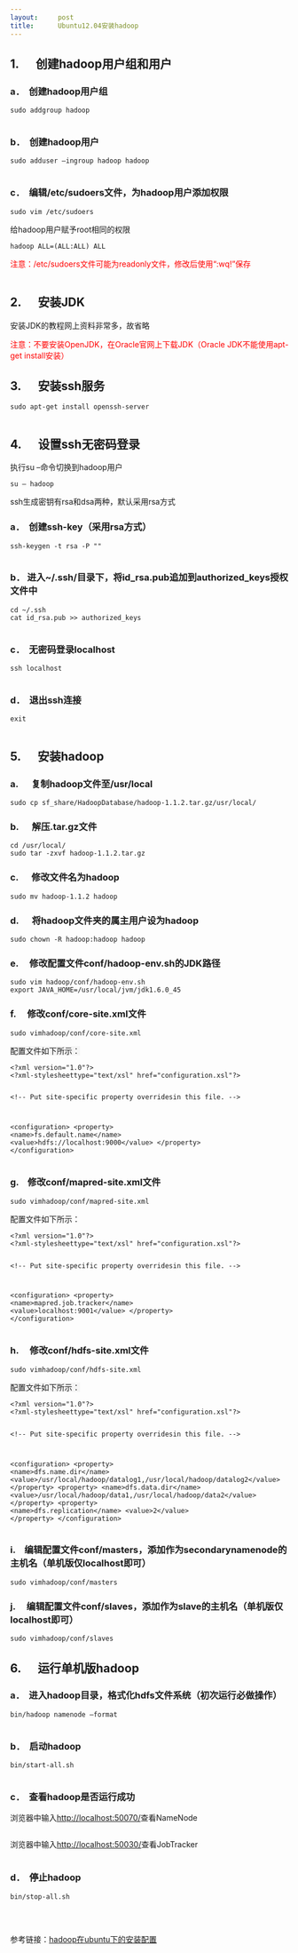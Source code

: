 ```yaml
---
layout:     post
title:      Ubuntu12.04安装hadoop
---
```

<div id="article_content" class="article_content clearfix csdn-tracking-statistics" data-pid="blog" data-mod="popu_307" data-dsm="post">
								            <link rel="stylesheet" href="https://csdnimg.cn/release/phoenix/template/css/ck_htmledit_views-f76675cdea.css">
						<div class="htmledit_views" id="content_views">
                
<h2>1.      创建hadoop用户组和用户</h2>
<h3>a．  创建hadoop用户组</h3>
<p></p>
<pre><code class="language-python">sudo addgroup hadoop</code></pre>
<p></p>
<p><img src="https://img-blog.csdn.net/20130731133534781" alt=""></p>
<h3>b．  创建hadoop用户</h3>
<p></p>
<pre><code class="language-python">sudo adduser –ingroup hadoop hadoop</code></pre>
<p></p>
<p><img src="https://img-blog.csdn.net/20130731133544984" alt=""></p>
<h3>c．  编辑/etc/sudoers文件，为hadoop用户添加权限</h3>
<p></p>
<pre><code class="language-python">sudo vim /etc/sudoers</code></pre>
<p></p>
<p>给hadoop用户赋予root相同的权限</p>
<p></p>
<pre><code class="language-python">hadoop ALL=(ALL:ALL) ALL</code></pre>
<p></p>
<p><span style="color:#ff0000;">注意：/etc/sudoers文件可能为readonly文件，修改后使用“:wq!”保存</span></p>
<p><img src="https://img-blog.csdn.net/20130731133553515" alt=""></p>
<h2>2.      安装JDK</h2>
<p>安装JDK的教程网上资料非常多，故省略</p>
<p><span style="color:#ff0000;">注意：不要安装OpenJDK，在Oracle官网上下载JDK（Oracle JDK不能使用apt-get install安装）</span></p>
<h2>3.      安装ssh服务</h2>
<p></p>
<pre><code class="language-python">sudo apt-get install openssh-server</code></pre>
<p></p>
<p><img src="https://img-blog.csdn.net/20130731133604953" alt=""></p>
<h2>4.      设置ssh无密码登录</h2>
<p>执行su –命令切换到hadoop用户</p>
<p></p>
<pre><code class="language-python">su – hadoop</code></pre>
<p></p>
<p>ssh生成密钥有rsa和dsa两种，默认采用rsa方式</p>
<h3>a．  创建ssh-key（采用rsa方式）</h3>
<p></p>
<pre><code class="language-python">ssh-keygen -t rsa -P ""</code></pre>
<p></p>
<p align="left"><img src="https://img-blog.csdn.net/20130731133753843" alt=""></p>
<h3>b． 进入~/.ssh/目录下，将id_rsa.pub追加到authorized_keys授权文件中</h3>
<p></p>
<pre><code class="language-python">cd ~/.ssh
cat id_rsa.pub &gt;&gt; authorized_keys</code></pre>
<p></p>
<p><img src="https://img-blog.csdn.net/20130731133800875" alt=""></p>
<h3>c．  无密码登录localhost</h3>
<p></p>
<pre><code class="language-python">ssh localhost</code></pre>
<p></p>
<p><img src="https://img-blog.csdn.net/20130731133807375" alt=""></p>
<h3>d．  退出ssh连接</h3>
<p></p>
<pre><code class="language-python">exit</code></pre>
<p></p>
<p><img src="https://img-blog.csdn.net/20130731133844140" alt=""></p>
<h2>5.      安装hadoop</h2>
<h3>a.      复制hadoop文件至/usr/local</h3>
<p></p>
<pre><code class="language-python">sudo cp sf_share/HadoopDatabase/hadoop-1.1.2.tar.gz/usr/local/</code></pre>
<p></p>
<h3>b.      解压.tar.gz文件</h3>
<p></p>
<pre><code class="language-python">cd /usr/local/
sudo tar -zxvf hadoop-1.1.2.tar.gz</code></pre>
<p></p>
<h3>c.      修改文件名为hadoop</h3>
<p></p>
<pre><code class="language-python">sudo mv hadoop-1.1.2 hadoop</code></pre>
<p></p>
<h3>d.      将hadoop文件夹的属主用户设为hadoop</h3>
<p></p>
<pre><code class="language-python">sudo chown -R hadoop:hadoop hadoop</code></pre>
<p></p>
<h3>e.     修改配置文件conf/hadoop-env.sh的JDK路径</h3>
<p></p>
<pre><code class="language-python">sudo vim hadoop/conf/hadoop-env.sh
export JAVA_HOME=/usr/local/jvm/jdk1.6.0_45</code></pre>
<p></p>
<h3>f.     修改conf/core-site.xml文件</h3>
<p></p>
<pre><code class="language-python">sudo vimhadoop/conf/core-site.xml</code></pre>
<p></p>
<p><span><span style="background-color:rgb(245,245,245);">配置文件如下所示：</span><br></span></p>
<p></p>
<pre><code class="language-html">&lt;?xml version="1.0"?&gt;
&lt;?xml-stylesheettype="text/xsl" href="configuration.xsl"?&gt;
 
&lt;!-- Put site-specific property overridesin this file. --&gt;
 
&lt;configuration&gt;
&lt;property&gt;
&lt;name&gt;fs.default.name&lt;/name&gt;
&lt;value&gt;hdfs://localhost:9000&lt;/value&gt;
&lt;/property&gt;
     &lt;/configuration&gt;</code></pre>
<p></p>
<h3>g.    修改conf/mapred-site.xml文件</h3>
<p></p>
<pre><code class="language-python">sudo vimhadoop/conf/mapred-site.xml</code></pre>
<p></p>
<p><span>配置文件如下所示：<br></span></p>
<p><span></span></p>
<p></p><pre><code class="language-html">&lt;?xml version="1.0"?&gt;
&lt;?xml-stylesheettype="text/xsl" href="configuration.xsl"?&gt;
 
&lt;!-- Put site-specific property overridesin this file. --&gt;
 
&lt;configuration&gt;
&lt;property&gt;
&lt;name&gt;mapred.job.tracker&lt;/name&gt;
&lt;value&gt;localhost:9001&lt;/value&gt;
&lt;/property&gt;
     &lt;/configuration&gt;</code></pre>
<h3>h.     修改conf/hdfs-site.xml文件</h3>
<p></p><pre><code class="language-python">sudo vimhadoop/conf/hdfs-site.xml</code></pre>
<p><span style="background-color:rgb(245,245,245);">配置文件如下所示：</span><br></p>
<p></p><pre><code class="language-html">&lt;?xml version="1.0"?&gt;
&lt;?xml-stylesheettype="text/xsl" href="configuration.xsl"?&gt;
 
&lt;!-- Put site-specific property overridesin this file. --&gt;
 
&lt;configuration&gt;
&lt;property&gt;
&lt;name&gt;dfs.name.dir&lt;/name&gt;
&lt;value&gt;/usr/local/hadoop/datalog1,/usr/local/hadoop/datalog2&lt;/value&gt;
&lt;/property&gt;
&lt;property&gt;
&lt;name&gt;dfs.data.dir&lt;/name&gt;
&lt;value&gt;/usr/local/hadoop/data1,/usr/local/hadoop/data2&lt;/value&gt;
&lt;/property&gt;
&lt;property&gt;
&lt;name&gt;dfs.replication&lt;/name&gt;
&lt;value&gt;2&lt;/value&gt;
&lt;/property&gt;
     &lt;/configuration&gt;</code></pre>
<h3>i.    编辑配置文件conf/masters，添加作为secondarynamenode的主机名（单机版仅localhost即可）</h3>
<p></p><pre><code class="language-python">sudo vimhadoop/conf/masters</code></pre>
<h3>j.     编辑配置文件conf/slaves，添加作为slave的主机名（单机版仅localhost即可）</h3>
<p></p><pre><code class="language-python">sudo vimhadoop/conf/slaves</code></pre>
<h2>6.      运行单机版hadoop</h2>
<h3>a．  进入hadoop目录，格式化hdfs文件系统（初次运行必做操作）</h3>
<p></p><pre><code class="language-python">bin/hadoop namenode –format</code></pre>
<p><img src="https://img-blog.csdn.net/20130731135650890" alt=""></p>
<h3>b．  启动hadoop</h3>
<p></p><pre><code class="language-python">bin/start-all.sh</code></pre>
<p><img src="https://img-blog.csdn.net/20130731135727875" alt=""></p>
<h3>c．  查看hadoop是否运行成功</h3>
<p>浏览器中输入<a href="http://localhost:50070/" rel="nofollow"><span style="background:#FAFAFA;">http://localhost:50070/</span></a>查看NameNode</p>
<p><img src="https://img-blog.csdn.net/20130731135741640" alt=""></p>
<p>浏览器中输入<a href="http://localhost:50030/" rel="nofollow">http://localhost:50030/</a>查看JobTracker</p>
<p><img src="https://img-blog.csdn.net/20130731135754906" alt=""></p>
<h3>d．  停止hadoop</h3>
<p></p><pre><code class="language-python">bin/stop-all.sh</code></pre><img src="https://img-blog.csdn.net/20130731135808093" alt=""><br><p></p>
<br><p>参考链接：<a href="http://www.cnblogs.com/tippoint/archive/2012/10/23/2735532.html" rel="nofollow">hadoop在ubuntu下的安装配置</a></p>
<p><br></p>
<pre class="python"></pre><p></p>
            </div>
                </div>